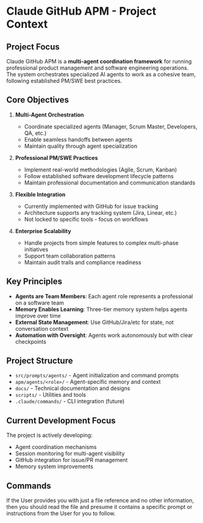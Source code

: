 # Claude GitHub APM - Project Context

## Project Focus

Claude GitHub APM is a **multi-agent coordination framework** for running professional product management and software engineering operations. The system orchestrates specialized AI agents to work as a cohesive team, following established PM/SWE best practices.

## Core Objectives

1. **Multi-Agent Orchestration**

   - Coordinate specialized agents (Manager, Scrum Master, Developers, QA, etc.)
   - Enable seamless handoffs between agents
   - Maintain quality through agent specialization

2. **Professional PM/SWE Practices**

   - Implement real-world methodologies (Agile, Scrum, Kanban)
   - Follow established software development lifecycle patterns
   - Maintain professional documentation and communication standards

3. **Flexible Integration**

   - Currently implemented with GitHub for issue tracking
   - Architecture supports any tracking system (Jira, Linear, etc.)
   - Not locked to specific tools - focus on workflows

4. **Enterprise Scalability**
   - Handle projects from simple features to complex multi-phase initiatives
   - Support team collaboration patterns
   - Maintain audit trails and compliance readiness

## Key Principles

- **Agents are Team Members**: Each agent role represents a professional on a software team
- **Memory Enables Learning**: Three-tier memory system helps agents improve over time
- **External State Management**: Use GitHub/Jira/etc for state, not conversation context
- **Automation with Oversight**: Agents work autonomously but with clear checkpoints

## Project Structure

- `src/prompts/agents/` - Agent initialization and command prompts
- `apm/agents/<role>/` - Agent-specific memory and context
- `docs/` - Technical documentation and designs
- `scripts/` - Utilities and tools
- `.claude/commands/` - CLI integration (future)

## Current Development Focus

The project is actively developing:

- Agent coordination mechanisms
- Session monitoring for multi-agent visibility
- GitHub integration for issue/PR management
- Memory system improvements

## Commands

If the User provides you with just a file reference and no other information, then you should read the file and presume it contains a specific prompt or instructions from the User for you to follow.
